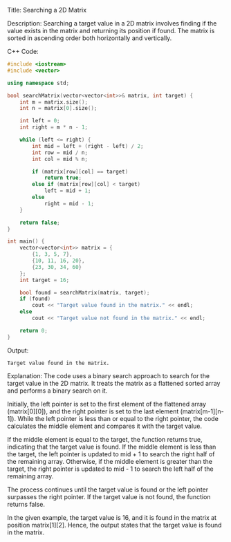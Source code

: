 Title: Searching a 2D Matrix

Description:
Searching a target value in a 2D matrix involves finding if the value exists in the matrix and returning its position if found. The matrix is sorted in ascending order both horizontally and vertically.

C++ Code:
```cpp
#include <iostream>
#include <vector>

using namespace std;

bool searchMatrix(vector<vector<int>>& matrix, int target) {
    int m = matrix.size();
    int n = matrix[0].size();

    int left = 0;
    int right = m * n - 1;

    while (left <= right) {
        int mid = left + (right - left) / 2;
        int row = mid / n;
        int col = mid % n;

        if (matrix[row][col] == target)
            return true;
        else if (matrix[row][col] < target)
            left = mid + 1;
        else
            right = mid - 1;
    }

    return false;
}

int main() {
    vector<vector<int>> matrix = {
        {1, 3, 5, 7},
        {10, 11, 16, 20},
        {23, 30, 34, 60}
    };
    int target = 16;

    bool found = searchMatrix(matrix, target);
    if (found)
        cout << "Target value found in the matrix." << endl;
    else
        cout << "Target value not found in the matrix." << endl;

    return 0;
}
```

Output:
```
Target value found in the matrix.
```

Explanation:
The code uses a binary search approach to search for the target value in the 2D matrix. It treats the matrix as a flattened sorted array and performs a binary search on it.

Initially, the left pointer is set to the first element of the flattened array (matrix[0][0]), and the right pointer is set to the last element (matrix[m-1][n-1]). While the left pointer is less than or equal to the right pointer, the code calculates the middle element and compares it with the target value.

If the middle element is equal to the target, the function returns true, indicating that the target value is found. If the middle element is less than the target, the left pointer is updated to mid + 1 to search the right half of the remaining array. Otherwise, if the middle element is greater than the target, the right pointer is updated to mid - 1 to search the left half of the remaining array.

The process continues until the target value is found or the left pointer surpasses the right pointer. If the target value is not found, the function returns false.

In the given example, the target value is 16, and it is found in the matrix at position matrix[1][2]. Hence, the output states that the target value is found in the matrix.